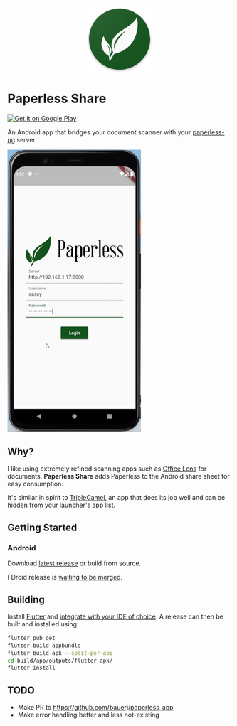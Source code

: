 <p align="center">
  <img src="./demo/icon.png" width="150" />
</p>

# Paperless Share

[<img src="https://play.google.com/intl/en_us/badges/images/generic/en-play-badge.png"
     alt="Get it on Google Play"
     height="80">](https://play.google.com/store/apps/details?id=com.quinncasey.paperless_share)
     
An Android app that bridges your document scanner with your [paperless-ng](https://github.com/jonaswinkler/paperless-ng) server.

<img src="./demo/demo.gif" width="300" />

## Why?

I like using extremely refined scanning apps such as [Office Lens](https://play.google.com/store/apps/details?id=com.microsoft.office.officelens&hl=en_US&gl=US) for documents. **Paperless Share** adds Paperless to the Android share sheet for easy consumption.

It's similar in spirit to [TripleCamel](https://github.com/ebaschiera/TripleCamel), an app that does its job well and can be hidden from your launcher's app list.

## Getting Started

### Android

Download [latest release](https://github.com/qcasey/paperless_share/releases/) or build from source.

FDroid release is [waiting to be merged](https://gitlab.com/fdroid/fdroiddata/-/merge_requests/7828).

## Building

Install [Flutter](https://flutter.dev/docs/get-started/install) and [integrate with your IDE of choice](https://flutter.dev/docs/get-started/editor?tab=vscode). A release can then be built and installed using:

```bash
flutter pub get
flutter build appbundle
flutter build apk --split-per-abi
cd build/app/outputs/flutter-apk/
flutter install
```

## TODO

* Make PR to https://github.com/bauerj/paperless_app
* Make error handling better and less not-existing
